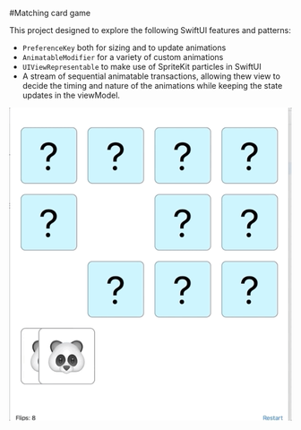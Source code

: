 #Matching card game 

This project designed to explore the following SwiftUI features and patterns:
* `PreferenceKey` both for sizing and to update animations
* `AnimatableModifier` for a variety of custom animations
* `UIViewRepresentable` to make use of SpriteKit particles in SwiftUI
* A stream of sequential animatable transactions, allowing thew view to decide the timing and nature of the animations while keeping the state updates in the viewModel.

![image](./preview.gif "Preview")
